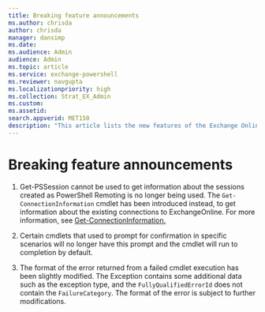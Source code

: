 ```yaml
---
title: Breaking feature announcements 
ms.author: chrisda
author: chrisda
manager: dansimp
ms.date:
ms.audience: Admin
audience: Admin
ms.topic: article
ms.service: exchange-powershell
ms.reviewer: navgupta
ms.localizationpriority: high
ms.collection: Strat_EX_Admin
ms.custom:
ms.assetid:
search.appverid: MET150
description: "This article lists the new features of the Exchange Online PowerShell V3 module."
---
```


# Breaking feature announcements

1. Get-PSSession cannot be used to get information about the sessions created as PowerShell Remoting is no longer being used. The `Get-ConnectionInformation` cmdlet has been introduced instead, to get information about the existing connections to ExchangeOnline. For more information, see [Get-ConnectionInformation.](/powershell/module/exchange/get-connectioninformation?view=exchange-ps)

2. Certain cmdlets that used to prompt for confirmation in specific scenarios will no longer have this prompt and the cmdlet will run to completion by default.

3. The format of the error returned from a failed cmdlet execution has been slightly modified. The Exception contains some additional data such as the exception type, and the `FullyQualifiedErrorId` does not contain the `FailureCategory`. The format of the error is subject to further modifications.
